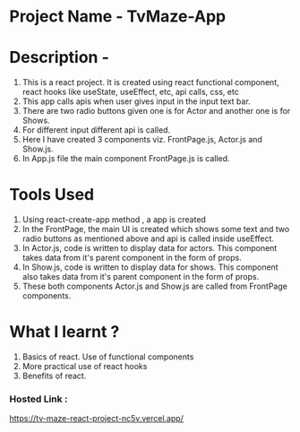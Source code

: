 # Project Name - TvMaze-App
# Description - 
  1. This is a react project. It is created using react functional component, react hooks like useState, useEffect, etc, api calls, css, etc
  2. This app calls apis when user gives input in the input text bar.
  3. There are two radio buttons given one is for Actor and another one is for Shows.
  4. For different input different api is called.
  5. Here I have created 3 components viz. FrontPage.js, Actor.js and Show.js.
  6. In App.js file the main component FrontPage.js is called.
# Tools Used
  1. Using react-create-app method , a app is created
  2. In the FrontPage, the main UI is created which shows some text and two radio buttons as mentioned above and api is called inside useEffect.
  3. In Actor.js, code is written to display data for actors. This component takes data from it's parent component in the form of props.
  4. In Show.js, code is written to display data for shows. This component also takes data from it's parent component in the form of props.
  5. These both components Actor.js and Show.js are called from FrontPage components.
# What I learnt ?
  1. Basics of react. Use of functional components
  2. More practical use of react hooks
  3. Benefits of react.
  
<span><h3> Hosted Link : </h3> https://tv-maze-react-project-nc5v.vercel.app/</span>



























